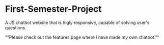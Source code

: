 # First-Semester-Project
A JS chatbot website that is higly responsive, capable of solving user's questions.

""Please check out the features page where i have made my own chatbot.""
